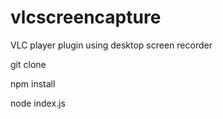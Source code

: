 # vlcscreencapture

VLC player plugin using desktop screen recorder

git clone

npm install

node index.js
